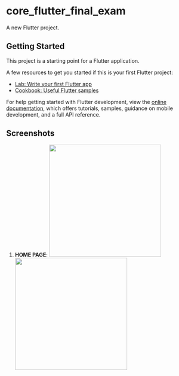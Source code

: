 # core_flutter_final_exam

A new Flutter project.

## Getting Started

This project is a starting point for a Flutter application.

A few resources to get you started if this is your first Flutter project:

- [Lab: Write your first Flutter app](https://docs.flutter.dev/get-started/codelab)
- [Cookbook: Useful Flutter samples](https://docs.flutter.dev/cookbook)

For help getting started with Flutter development, view the
[online documentation](https://docs.flutter.dev/), which offers tutorials,
samples, guidance on mobile development, and a full API reference.

## Screenshots

1. **HOME PAGE**:
   <img src="https://github.com/user-attachments/assets/9d2ac0ee-23c5-4921-acfd-e1ab71888d4a" width="300px">
   <img src="https://github.com/user-attachments/assets/2d16675e-285e-41aa-9990-c7c237703cf3" width="300px">
